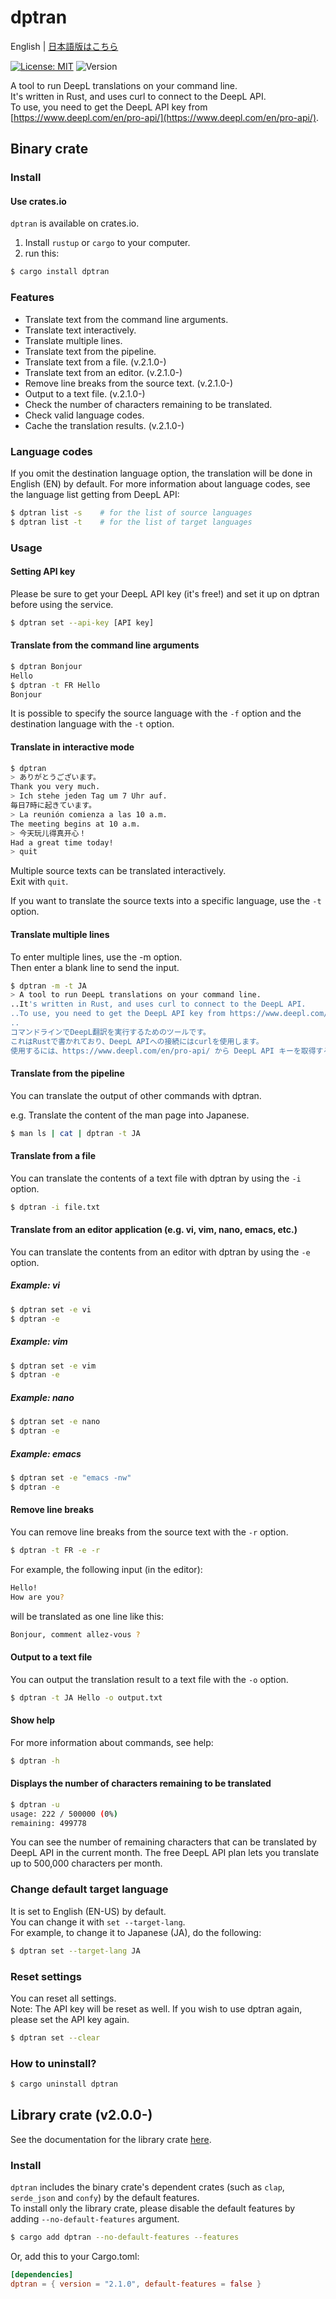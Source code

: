 # dptran

English | [日本語版はこちら](README_JA.md)

[![License: MIT](https://img.shields.io/badge/License-MIT-yellow.svg)](https://opensource.org/licenses/MIT)
![Version](https://img.shields.io/badge/Version-2.1.0-brightgreen.svg)

A tool to run DeepL translations on your command line.   
It's written in Rust, and uses curl to connect to the DeepL API.  
To use, you need to get the DeepL API key from [https://www.deepl.com/en/pro-api/](https://www.deepl.com/en/pro-api/).

## Binary crate
### Install

#### Use crates.io
``dptran`` is available on crates.io.

1. Install ``rustup`` or ``cargo`` to your computer.
2. run this:
```bash
$ cargo install dptran
```

### Features

- Translate text from the command line arguments.
- Translate text interactively.
- Translate multiple lines.
- Translate text from the pipeline.
- Translate text from a file. (v.2.1.0-)
- Translate text from an editor. (v.2.1.0-)
- Remove line breaks from the source text. (v.2.1.0-)
- Output to a text file. (v.2.1.0-)
- Check the number of characters remaining to be translated.
- Check valid language codes.
- Cache the translation results. (v.2.1.0-)

### Language codes
If you omit the destination language option, the translation will be done in English (EN) by default.
For more information about language codes, see the language list getting from DeepL API:  

```bash
$ dptran list -s    # for the list of source languages
$ dptran list -t    # for the list of target languages
```

### Usage

#### Setting API key

Please be sure to get your DeepL API key (it's free!) and set it up on dptran before using the service.

```bash
$ dptran set --api-key [API key]
```

#### Translate from the command line arguments

```bash
$ dptran Bonjour
Hello
$ dptran -t FR Hello
Bonjour
```

It is possible to specify the source language with the ``-f`` option and the destination language with the ``-t`` option.

#### Translate in interactive mode

```bash
$ dptran
> ありがとうございます。
Thank you very much.
> Ich stehe jeden Tag um 7 Uhr auf.
毎日7時に起きています。
> La reunión comienza a las 10 a.m.
The meeting begins at 10 a.m.
> 今天玩儿得真开心！
Had a great time today!
> quit
```

Multiple source texts can be translated interactively.  
Exit with ``quit``.

If you want to translate the source texts into a specific language, use the ``-t`` option. 

#### Translate multiple lines

To enter multiple lines, use the -m option.  
Then enter a blank line to send the input.

```bash
$ dptran -m -t JA
> A tool to run DeepL translations on your command line.
..It's written in Rust, and uses curl to connect to the DeepL API.
..To use, you need to get the DeepL API key from https://www.deepl.com/en/pro-api/.
..
コマンドラインでDeepL翻訳を実行するためのツールです。
これはRustで書かれており、DeepL APIへの接続にはcurlを使用します。
使用するには、https://www.deepl.com/en/pro-api/ から DeepL API キーを取得する必要があります。
```

#### Translate from the pipeline

You can translate the output of other commands with dptran.

e.g. Translate the content of the man page into Japanese.  

```bash
$ man ls | cat | dptran -t JA
```

#### Translate from a file

You can translate the contents of a text file with dptran by using the ``-i`` option.

```bash
$ dptran -i file.txt
```

#### Translate from an editor application (e.g. vi, vim, nano, emacs, etc.)

You can translate the contents from an editor with dptran by using the ``-e`` option.

##### Example: vi
```bash
$ dptran set -e vi
$ dptran -e
```

##### Example: vim
```bash
$ dptran set -e vim
$ dptran -e
```

##### Example: nano
```bash
$ dptran set -e nano
$ dptran -e
```

##### Example: emacs
```bash
$ dptran set -e "emacs -nw"
$ dptran -e
```

#### Remove line breaks

You can remove line breaks from the source text with the ``-r`` option.

```bash
$ dptran -t FR -e -r
```
For example, the following input (in the editor):
```bash
Hello!
How are you?
```
will be translated as one line like this:
```bash
Bonjour, comment allez-vous ?
```

#### Output to a text file

You can output the translation result to a text file with the ``-o`` option.

```bash
$ dptran -t JA Hello -o output.txt
```

#### Show help

For more information about commands, see help:  

```bash
$ dptran -h
```

#### Displays the number of characters remaining to be translated

```bash
$ dptran -u
usage: 222 / 500000 (0%)
remaining: 499778
```

You can see the number of remaining characters that can be translated by DeepL API in the current month.
The free DeepL API plan lets you translate up to 500,000 characters per month.

### Change default target language

It is set to English (EN-US) by default.  
You can change it with ``set --target-lang``.  
For example, to change it to Japanese (JA), do the following:

```bash
$ dptran set --target-lang JA
```

### Reset settings

You can reset all settings.  
Note: The API key will be reset as well. If you wish to use dptran again, please set the API key again.  

```bash
$ dptran set --clear
```

### How to uninstall?

```bash
$ cargo uninstall dptran
```

## Library crate (v2.0.0-)
See the documentation for the library crate [here](https://docs.rs/dptran/).

### Install
``dptran`` includes the binary crate's dependent crates (such as ``clap``, ``serde_json`` and ``confy``) by the default features.  
To install only the library crate, please disable the default features by adding ``--no-default-features`` argument.
```bash
$ cargo add dptran --no-default-features --features
```
Or, add this to your Cargo.toml:
```toml
[dependencies]
dptran = { version = "2.1.0", default-features = false }
```
